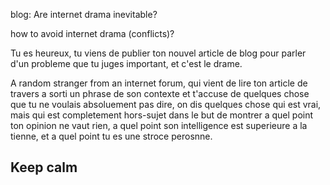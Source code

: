 blog: Are internet drama inevitable?

how to avoid internet drama (conflicts)?

Tu es heureux, tu viens de publier ton nouvel article de blog pour parler d'un probleme que tu juges important, et c'est le drame.

A random stranger from an internet forum, qui vient de lire ton article de travers a sorti un phrase de son contexte et t'accuse de quelques chose que tu ne voulais absoluement pas dire,
on dis quelques chose qui est vrai, mais qui est completement hors-sujet dans le but de montrer a quel point ton opinion ne vaut rien, a quel point son intelligence est superieure a la tienne, et a quel point tu es une stroce perosnne.

## Keep calm
